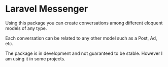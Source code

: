 # Laravel Messenger

Using this package you can create conversations among different eloquent models of any type.

Each conversation can be related to any other model such as a Post, Ad, etc.

The package is in development and not guaranteed to be stable. However I am using it in some projects.
